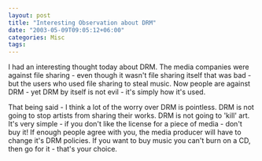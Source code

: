 ```yaml
---
layout: post
title: "Interesting Observation about DRM"
date: "2003-05-09T09:05:12+06:00"
categories: Misc 
tags: 
---
```


I had an interesting thought today about DRM. The media companies were against file sharing - even though it wasn't file sharing itself that was bad - but the users who used file sharing to steal music. Now people are against DRM - yet DRM by itself is not evil - it's simply how it's used.

That being said - I think a lot of the worry over DRM is pointless. DRM is not going to stop artists from sharing their works. DRM is not going to 'kill' art. It's very simple - if you don't like the license for a piece of media - don't buy it! If enough people agree with you, the media producer will have to change it's DRM policies. If you want to buy music you can't burn on a CD, then go for it - that's your choice.